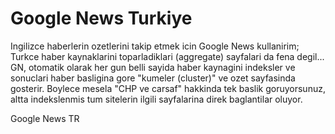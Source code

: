 # Google News Turkiye

Ingilizce haberlerin ozetlerini takip etmek icin Google News
kullanirim; Turkce haber kaynaklarini toparladiklari (aggregate)
sayfalari da fena degil... GN, otomatik olarak her gun belli sayida
haber kaynagini indeksler ve sonuclari haber basligina gore "kumeler
(cluster)" ve ozet sayfasinda gosterir. Boylece mesela "CHP ve carsaf"
hakkinda tek baslik goruyorsunuz, altta indekslenmis tum sitelerin
ilgili sayfalarina direk baglantilar oluyor.

Google News TR
